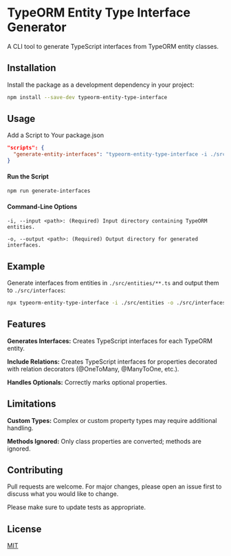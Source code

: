 # TypeORM Entity Type Interface Generator

A CLI tool to generate TypeScript interfaces from TypeORM entity classes.

## Installation

Install the package as a development dependency in your project:

```bash
npm install --save-dev typeorm-entity-type-interface
```

## Usage

Add a Script to Your package.json

```json
"scripts": {
  "generate-entity-interfaces": "typeorm-entity-type-interface -i ./src/entities -o ./src/interfaces"
}
```

#### Run the Script

```bash
npm run generate-interfaces
```

#### Command-Line Options

`-i, --input <path>: (Required) Input directory containing TypeORM entities.`

`-o, --output <path>: (Required) Output directory for generated interfaces.`

## Example
Generate interfaces from entities in `./src/entities/**.ts` and output them to `./src/interfaces`:

```bash
npx typeorm-entity-type-interface -i ./src/entities -o ./src/interfaces
```

## Features
**Generates Interfaces:** Creates TypeScript interfaces for each TypeORM entity.

**Include Relations:** Creates TypeScript interfaces for properties decorated with relation decorators (@OneToMany, @ManyToOne, etc.).

**Handles Optionals:** Correctly marks optional properties.

## Limitations
**Custom Types:** Complex or custom property types may require additional handling.

**Methods Ignored:** Only class properties are converted; methods are ignored.

## Contributing

Pull requests are welcome. For major changes, please open an issue first
to discuss what you would like to change.

Please make sure to update tests as appropriate.

## License

[MIT](https://choosealicense.com/licenses/mit/)